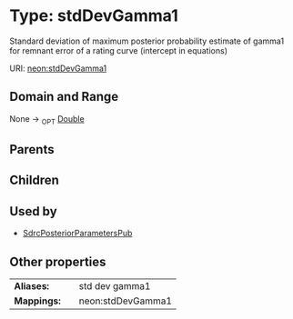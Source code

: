
# Type: stdDevGamma1


Standard deviation of maximum posterior probability estimate of gamma1 for remnant error of a rating curve (intercept in equations)

URI: [neon:stdDevGamma1](https://data.neonscience.org/stdDevGamma1)


## Domain and Range

None ->  <sub>OPT</sub> [Double](types/Double.md)

## Parents


## Children


## Used by

 * [SdrcPosteriorParametersPub](SdrcPosteriorParametersPub.md)

## Other properties

|  |  |  |
| --- | --- | --- |
| **Aliases:** | | std dev gamma1 |
| **Mappings:** | | neon:stdDevGamma1 |

